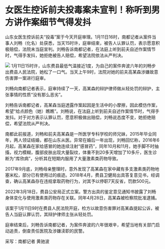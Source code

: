 # 女医生控诉前夫投毒案未宣判！称听到男方讲作案细节气得发抖

山东女医生控诉前夫“投毒”案于今天开庭审理。1月11日16时，南都记者从案件当事人刘畅（化名）处获悉，当天15时许，庭审结束，被告人认罪认罚，表示愿意积极赔偿，法院未当庭宣判。刘畅告诉南都记者，在法庭上听到前夫自述作案情节时，气得手发抖，她拒绝被告人赔偿，希望法院依法从严判决。

![](https://inews.gtimg.com/news_bt/O0d1S4qLW8DiQaffz62fS9jsEO7P56CpwrG1T02oWL1K8AA/1000)
1月11日15时许，山东费县最低气温接近1度，为自己的案件奔波六年的刘畅步出费县人民法院，她松了一口气。当天上午9时，法院对她的前夫高某森涉嫌故意伤害罪一案进行庭审。

刘畅向南都记者表示，庭审持续了一天，高某森的辩护律师做从轻处罚的辩护，主张事情的性质“没有那么恶劣”。

刘畅告诉南都记者，高某森当庭透露作案起因是生活中的小摩擦，因此模仿作案，希望“给点颜色（她）瞧瞧”。刘畅说，在法庭上听到前夫自述作案情节时，气得手发抖。对于对方表示认罪认罚，愿意积极做出赔偿，刘畅说态度不变，她拒绝赔偿，希望法院从严判决。

南都此前报道，刘畅和前夫高某森是一所医学专科学校的师兄妹，2015年毕业同年，两人领证结婚，都在山东从医。异常在婚后一年出现，刘畅回忆称，2016年6月起，高某森在家给感冒的她连续注射“感冒药”，同年10月和11月，她手脚不时抽搐，视力模糊，腹部皮肤出现大量裂纹，体重不到20多天增加了10多斤，医生诊断为“库欣病”，分析其在短期内服用了大量激素类药物导致。

2017年9月底，刘畅母亲整理时，意外发现了高某森在家中藏有多支激素类药物地塞米松，部分已有使用过的痕迹。2018年4月，费县卫健局出具答复意见书，经调查，确认高某森存在违规拿取药物行为，对其予以停职7天反省，罚款500元。

2022年3月18日，费县公安局正式立案。警方出具的鉴定意见通知书披露了刘畅身体变化与使用激素类药物存在关联。同年4月28日，高某森被检察院批准逮捕。

该案于1月11日9时在费县人民法院开庭，检方以故意伤害罪对高某森提起公诉，被告人当庭认罪认罚，其辩护律师主张从轻处罚。

庭审结束后，刘畅告诉南都记者，为案件奔波的六年很艰辛，希望当地有关部门启动追责，倒查责任医院及涉嫌渎职的民警。

采写：南都记者 黄驰波


